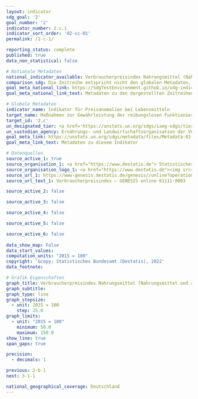 ```yaml
---
layout: indicator    
sdg_goal: '2'    
goal_number: '2'    
indicator_number: 2.c.1    
indicator_sort_order: '02-cc-01'    
permalink: /2-c-1/    

reporting_status: complete    
published: true    
data_non_statistical: false    

# Nationale Metadaten    
national_indicator_available: Verbraucherpreisindex Nahrungsmittel (Nahrungsmittel und alkoholfreie Getränke)    
comparison_sdg: Die Zeitreihe entspricht nicht den globalen Metadaten, bietet aber zusätzliche Informationen.    
goal_meta_national_link: https://SdgTestEnvironment.github.io/sdg-indicators/public/Meta/2.c.1.pdf
goal_meta_national_link_text: Metadaten zu den dargestellten Zeitreihen    

# Globale Metadaten    
indicator_name: Indikator für Preisanomalien bei Lebensmitteln    
target_name: Maßnahmen zur Gewährleistung des reibungslosen Funktionierens der Märkte für Nahrungsmittelrohstoffe und ihre Derivate ergreifen und den raschen Zugang zu Marktinformationen, unter anderem über Nahrungsmittelreserven, erleichtern, um zur Begrenzung der extremen Schwankungen der Nahrungsmittelpreise beizutragen    
target_id: '2.c'    
un_designated_tier: <a href='https://unstats.un.org/sdgs/iaeg-sdgs/tier-classification/' title='Klicken Sie hier um weitere Informationen zur UN-Tier-Klassifikation zu erhalten.'  target='_blank'>Tier I</a>    
un_custodian_agency: Ernährungs- und Landwirtschaftsorganisation der Vereinten Nationen (FAO)    
goal_meta_link: https://unstats.un.org/sdgs/metadata/files/Metadata-02-0C-01.pdf    
goal_meta_link_text: Metadaten zu diesem Indikator        

# Datenquellen
source_active_1: true
source_organisation_1: <a href="https://www.destatis.de"> Statistisches Bundesamt (Destatis) </a>
source_organisation_logo_1: <a href="https://www.destatis.de"><img src="https://g205sdgs.github.io/sdg-indicators/public/OrgImgDe/destatis.png" alt="Logo destatis" style="height:60px; width:148px"/></a>
source_url_1: https://www-genesis.destatis.de/genesis//online?operation=table&code=61111-0003&bypass=true&language=de
source_url_text_1: Verbraucherpreisindex – GENESIS online 61111-0003

source_active_2: false

source_active_3: false

source_active_4: false

source_active_5: false

source_active_6: false
    
data_show_map: False    
data_start_values:     
computation_units: "2015 = 100"    
copyright: '&copy; Statistisches Bundesamt (Destatis), 2022'    
data_footnote:     

# Grafik Eigenschaften    
graph_title: Verbraucherpreisindex Nahrungsmittel (Nahrungsmittel und alkoholfreie Getränke)
graph_subtitle:     
graph_type: line
graph_stepsize: 
  - unit: 2015 = 100
    step: 25.0    
graph_limits:
  - unit: "2015 = 100"
    minimum: 50.0
    maximum: 150.0
show_line: true
span_gaps: true

precision:
  - decimals: 1    

previous: 2-b-1    
next: 3-1-1    

national_geographical_coverage: Deutschland    
---
```


<span></span>